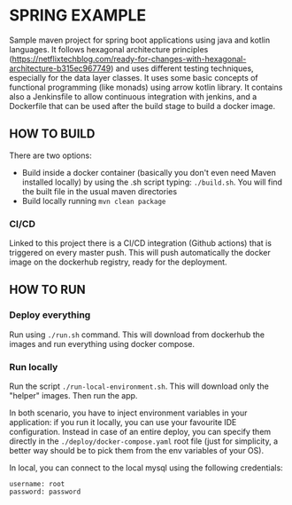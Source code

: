 # SPRING EXAMPLE

Sample maven project for spring boot applications using java and kotlin languages.
It follows hexagonal architecture
principles (https://netflixtechblog.com/ready-for-changes-with-hexagonal-architecture-b315ec967749)
and uses different testing techniques, especially for the data layer classes.
It uses some basic concepts of functional programming (like monads) using arrow kotlin library.
It contains also a Jenkinsfile to allow continuous integration with jenkins, and
a Dockerfile that can be used after the build stage to build a docker image.

## HOW TO BUILD

There are two options:

- Build inside a docker container (basically you don't even need Maven installed locally)
  by using the .sh script typing: `./build.sh`. You will find the built file in the
  usual maven directories
- Build locally running `mvn clean package`

### CI/CD

Linked to this project there is a CI/CD integration (Github actions) that is triggered
on every master push. This will push automatically the docker image on the dockerhub registry,
ready for the deployment.

## HOW TO RUN

### Deploy everything

Run using `./run.sh` command.
This will download from dockerhub the images and run everything using docker compose.

### Run locally

Run the script `./run-local-environment.sh`. This will download only the "helper" images.
Then run the app.

In both scenario, you have to inject environment variables in your application: if you run it locally, you can use
your favourite IDE configuration. Instead in case of an entire deploy, you can specify them directly in
the `./deploy/docker-compose.yaml`
root file (just for simplicity, a better way should be to pick them from the env variables of your OS).

In local, you can connect to the local mysql using the following credentials:

```http request
username: root
password: password
```